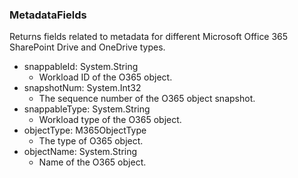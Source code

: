 ### MetadataFields
Returns fields related to metadata for different Microsoft Office 365 SharePoint Drive and OneDrive types.

- snappableId: System.String
  - Workload ID of the O365 object.
- snapshotNum: System.Int32
  - The sequence number of the O365 object snapshot.
- snappableType: System.String
  - Workload type of the O365 object.
- objectType: M365ObjectType
  - The type of O365 object.
- objectName: System.String
  - Name of the O365 object.

